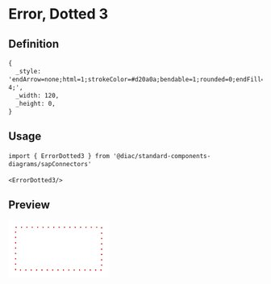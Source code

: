 # Error, Dotted 3

## Definition

```
{
  _style: 'endArrow=none;html=1;strokeColor=#d20a0a;bendable=1;rounded=0;endFill=0;endSize=4;edgeStyle=entityRelationEdgeStyle;startArrow=none;startFill=0;startSize=4;jumpStyle=none;jumpSize=0;targetPerimeterSpacing=15;dashed=1;strokeWidth=1.5;dashPattern=1 4;',
  _width: 120,
  _height: 0,
}
```

## Usage

```
import { ErrorDotted3 } from '@diac/standard-components-diagrams/sapConnectors'

<ErrorDotted3/>
```

## Preview

<img src="./error-dotted-3.png" width="200"/>
